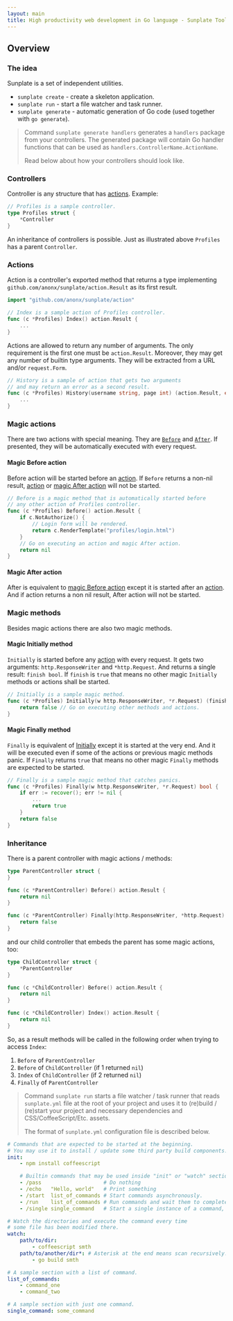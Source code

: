 ```yaml
---
layout: main
title: High productivity web development in Go language - Sunplate Toolkit
---
```

## Overview
### The idea
Sunplate is a set of independent utilities. 

* `sunplate create` - create a skeleton application.
* `sunplate run` - start a file watcher and task runner.
* `sunplate generate` - automatic generation of Go code (used together with `go generate`).

> Command `sunplate generate handlers`
> generates a `handlers` package from your controllers.
> The generated package will contain Go handler functions
> that can be used as `handlers.ControllerName.ActionName`.
>
> Read below about how your controllers should look like.

### Controllers
Controller is any structure that has [actions](#actions). Example:

```go
// Profiles is a sample controller.
type Profiles struct {
	*Controller
}
```

An inheritance of controllers is possible. Just as illustrated above `Profiles`
has a parent `Controller`.

### Actions
Action is a controller's exported method that returns a type implementing
`github.com/anonx/sunplate/action.Result` as its first result.

```go
import "github.com/anonx/sunplate/action"

// Index is a sample action of Profiles controller.
func (c *Profiles) Index() action.Result {
	...
}
```

Actions are allowed to return any number of arguments. The only requirement is the first
one must be `action.Result`.
Moreover, they may get any number of builtin type arguments. They will be extracted
from a URL and/or `request.Form`.

```go
// History is a sample of action that gets two arguments
// and may return an error as a second result.
func (c *Profiles) History(username string, page int) (action.Result, error) {
	...
}
```

### Magic actions
There are two actions with special meaning. They are
[`Before`](#magic-before-action) and [`After`](#magic-after-action).
If presented, they will be automatically executed with every request.

#### Magic Before action
Before action will be started before an [action](#action). If `Before` returns a non-nil result,
[action](#action) or [magic After action](#magic-after-action) will not be started.

```go
// Before is a magic method that is automatically started before
// any other action of Profiles controller.
func (c *Profiles) Before() action.Result {
	if c.NotAuthorize() {
		// Login form will be rendered.
		return c.RenderTemplate("profiles/login.html")
	}
	// Go on executing an action and magic After action.
	return nil
}
```

#### Magic After action
After is equivalent to [magic Before action](#magic-before-action) except
it is started after an [action](#action).
And if action returns a non nil result, After action will not be started.


### Magic methods
Besides magic actions there are also two magic methods.

#### Magic Initially method
`Initially` is started before any [action](#action) with every request. It gets two arguments:
`http.ResponseWriter` and `*http.Request`. And returns a single result: `finish bool`.
If `finish` is `true` that means no other magic `Initially` methods or actions
shall be started.

```go
// Initially is a sample magic method.
func (c *Profiles) Initially(w http.ResponseWriter, *r.Request) (finish bool) {
	return false // Go on executing other methods and actions.
}
```

#### Magic Finally method
`Finally` is equivalent of [Initially](#magic-initially-method) except it is started at the very end.
And it will be executed even if some of the actions or previous magic methods
panic. If `Finally` returns `true` that means no other magic `Finally` methods are
expected to be started.

```go
// Finally is a sample magic method that catches panics.
func (c *Profiles) Finally(w http.ResponseWriter, *r.Request) bool {
	if err := recover(); err != nil {
		...
		return true
	}
	return false
}
```

### Inheritance
There is a parent controller with magic actions / methods:

```go
type ParentController struct {
}

func (c *ParentController) Before() action.Result {
	return nil
}

func (c *ParentController) Finally(http.ResponseWriter, *http.Request) bool {
	return false
}
```

and our child controller that embeds the parent has some magic actions, too:

```go
type ChildController struct {
	*ParentController
}

func (c *ChildController) Before() action.Result {
	return nil
}

func (c *ChildController) Index() action.Result {
	return nil
}
```

So, as a result methods will be called in the following order
when trying to access `Index`:

1. `Before` of `ParentController`
2. `Before` of `ChildController` (if 1 returned `nil`)
3. `Index` of `ChildController` (if 2 returned `nil`)
4. `Finally` of `ParentController`


> Command `sunplate run` starts a file watcher / task runner that
> reads `sunplate.yml` file at the root of your project
> and uses it to (re)build / (re)start your project and
> necessary dependencies and CSS/CoffeeScript/Etc. assets.
>
> The format of `sunplate.yml` configuration file is described
> below.

```yaml
# Commands that are expected to be started at the beginning.
# You may use it to install / update some third party build components.
init:
	- npm install coffeescript

	# Builtin commands that may be used inside "init" or "watch" section.
	- /pass                    # Do nothing
	- /echo   "Hello, world"   # Print something
	- /start  list_of_commands # Start commands asynchronously.
	- /run    list_of_commands # Run commands and wait them to complete.
	- /single single_command   # Start a single instance of a command, make sure the previous one is killed.

# Watch the directories and execute the command every time
# some file has been modified there.
watch:
	path/to/dir:
		- coffeescript smth
	path/to/another/dir*: # Asterisk at the end means scan recursively.
		- go build smth

# A sample section with a list of command.
list_of_commands:
	- command_one
	- command_two

# A sample section with just one command.
single_command: some_command
```
